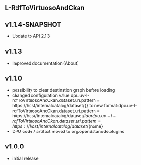 L-RdfToVirtuosoAndCkan
----------

v1.1.4-SNAPSHOT
---
* Update to API 2.1.3

v1.1.3
---
* Improved documentation (About)

v1.1.0
---
* possibility to clear destination graph before loading
* changed configuration value dpu.uv-l-rdfToVirtuosoAndCkan.dataset.uri.pattern = https://host/internalcatalog/dataset/{} to new format:dpu.uv-l-rdfToVirtuosoAndCkan.dataset.uri.pattern = https://host/internalcatalog/dataset/${id} or dpu.uv-l-rdfToVirtuosoAndCkan.dataset.uri.pattern = https://host/internalcatalog/dataset/${name}
* DPU code / artifact moved to org.opendatanode.plugins

v1.0.0
---
* initial release